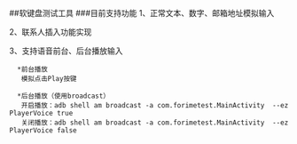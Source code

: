 ##软键盘测试工具 
###目前支持功能
1、正常文本、数字、邮箱地址模拟输入 

2、联系人插入功能实现

3、支持语音前台、后台播放输入

      *前台播放
       模拟点击Play按键
       
      *后台播放（使用broadcast）
       开启播放：adb shell am broadcast -a com.forimetest.MainActivity  --ez PlayerVoice true
       关闭播放：adb shell am broadcast -a com.forimetest.MainActivity  --ez PlayerVoice false
